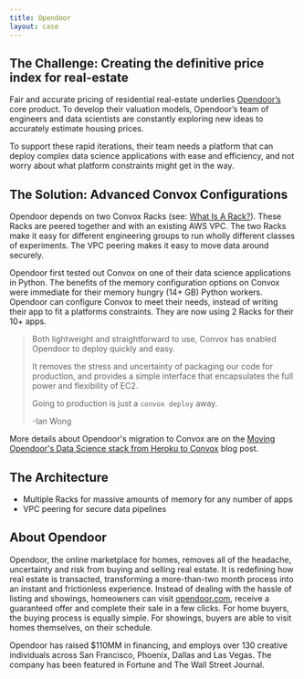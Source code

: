 ```yaml
---
title: Opendoor
layout: case
---
```


## The Challenge: Creating the definitive price index for real-estate

Fair and accurate pricing of residential real-estate underlies [Opendoor’s](https://www.opendoor.com/) core product. To develop their valuation models, Opendoor’s team of engineers and data scientists are constantly exploring new ideas to accurately estimate housing prices.

To support these rapid iterations, their team needs a platform that can deploy complex data science applications with ease and efficiency, and not worry about what platform constraints might get in the way.

## The Solution: Advanced Convox Configurations

Opendoor depends on two Convox Racks (see: [What Is A Rack?](/docs/rack/)). These Racks are peered together and with an existing AWS VPC. The two Racks make it easy for different engineering groups to run wholly different classes of experiments. The VPC peering makes it easy to move data around securely.

Opendoor first tested out Convox on one of their data science applications in Python. The benefits of the memory configuration options on Convox were immediate for their memory hungry (14+ GB) Python workers. Opendoor can configure Convox to meet their needs, instead of writing their app to fit a platforms constraints. They are now using 2 Racks for their 10+ apps.

> Both lightweight and straightforward to use, Convox has enabled Opendoor to deploy quickly and easy.
>
> It removes the stress and uncertainty of packaging our code for production, and provides a simple interface that encapsulates the full power and flexibility of EC2.
>
> Going to production is just a `convox deploy` away.
>
> -Ian Wong

More details about Opendoor's migration to Convox are on the [Moving Opendoor's Data Science stack from Heroku to Convox](https://labs.opendoor.com/moving-opendoors-data-science-stack-from-heroku-to-convox) blog post.

## The Architecture

* Multiple Racks for massive amounts of memory for any number of apps
* VPC peering for secure data pipelines

## About Opendoor

Opendoor, the online marketplace for homes, removes all of the headache, uncertainty and risk from buying and selling real estate. It is redefining how real estate is transacted, transforming a more-than-two month process into an instant and frictionless experience. Instead of dealing with the hassle of listing and showings, homeowners can visit [opendoor.com](https://opendoor.com), receive a guaranteed offer and complete their sale in a few clicks. For home buyers, the buying process is equally simple. For showings, buyers are able to visit homes themselves, on their schedule.

Opendoor has raised $110MM in financing, and employs over 130 creative individuals across San Francisco, Phoenix, Dallas and Las Vegas. The company has been featured in Fortune and The Wall Street Journal.
